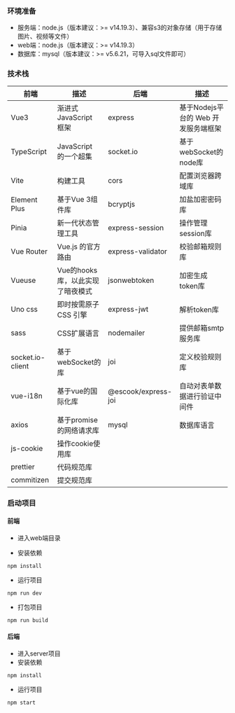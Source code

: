### 环境准备

- 服务端：node.js（版本建议：>= v14.19.3）、兼容s3的对象存储（用于存储图片、视频等文件）
- web端：node.js（版本建议：>= v14.19.3）
- 数据库：mysql（版本建议：>= v5.6.21，可导入sql文件即可）



### 技术栈

| 前端             | 描述                             | 后端                | 描述                                |
| ---------------- | -------------------------------- | ------------------- | ----------------------------------- |
| Vue3             | 渐进式 JavaScript 框架           | express             | 基于Nodejs平台的 Web 开发服务端框架 |
| TypeScript       | JavaScript 的一个超集            | socket.io           | 基于webSocket的node库               |
| Vite             | 构建工具                         | cors                | 配置浏览器跨域库                    |
| Element Plus     | 基于Vue 3组件库                  | bcryptjs            | 加盐加密密码库                      |
| Pinia            | 新一代状态管理工具               | express-session     | 操作管理session库                   |
| Vue Router       | Vue.js 的官方路由                | express-validator   | 校验邮箱规则库                      |
| Vueuse           | Vue的hooks库，以此实现了暗夜模式 | jsonwebtoken        | 加密生成token库                     |
| Uno css          | 即时按需原子 CSS 引擎            | express-jwt         | 解析token库                         |
| sass             | CSS扩展语言                      | nodemailer          | 提供邮箱smtp服务库                  |
| socket.io-client | 基于webSocket的库                | joi                 | 定义校验规则库                      |
| vue-i18n         | 基于vue的国际化库                | @escook/express-joi | 自动对表单数据进行验证中间件        |
| axios            | 基于promise的网络请求库          | mysql               | 数据库语言                          |
| js-cookie        | 操作cookie使用库                 |                     |                                     |
| prettier         | 代码规范库                       |                     |                                     |
| commitizen       | 提交规范库                       |                     |                                     |

 

### 启动项目

#### 前端

- 进入web端目录

- 安装依赖

```
npm install
```

- 运行项目

```
npm run dev
```

- 打包项目

```
npm run build
```

#### 后端

- 进入server项目
- 安装依赖

```
npm install
```

- 运行项目

```
npm start
```

